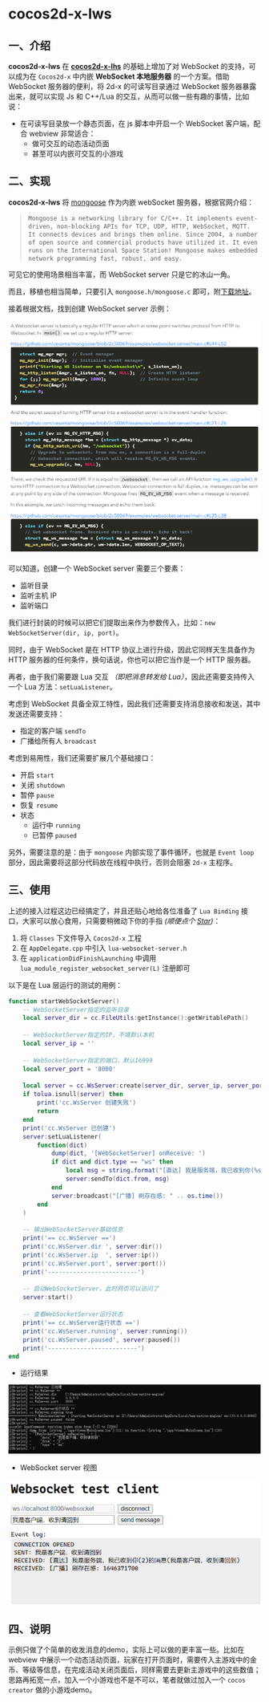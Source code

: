 # cocos2d-x-lws

## 一、介绍

**cocos2d-x-lws** 在 **[cocos2d-x-lhs](https://github.com/DoooReyn/cocos2d-x-lhs)** 的基础上增加了对 WebSocket 的支持，可以成为在 `Cocos2d-x` 中内嵌 **WebSocket 本地服务器** 的一个方案。借助 WebSocket 服务器的便利，将 2d-x 的可读写目录通过 WebSocket 服务器暴露出来，就可以实现 Js 和 C++/Lua 的交互，从而可以做一些有趣的事情，比如说：

-   在可读写目录放一个静态页面，在 js 脚本中开启一个 WebSocket 客户端，配合 webview 非常适合：
    -   做可交互的动态活动页面
    -   甚至可以内嵌可交互的小游戏

## 二、实现

**cocos2d-x-lws** 将 [mongoose](https://mongoose.ws/) 作为内嵌 webSocket 服务器，根据官网介绍：

>     Mongoose is a networking library for C/C++. It implements event-driven, non-blocking APIs for TCP, UDP, HTTP, WebSocket, MQTT. It connects devices and brings them online. Since 2004, a number of open source and commercial products have utilized it. It even runs on the International Space Station! Mongoose makes embedded network programming fast, robust, and easy.

可见它的使用场景相当丰富，而 WebSocket server 只是它的冰山一角。

而且，移植也相当简单，只要引入 `mongoose.h/mongoose.c` 即可，附[下载地址](https://github.com/cesanta/mongoose/releases)。

接着根据文档，找到创建 WebSocket server 示例：

![用法](./screenshot/usage.png)

可以知道，创建一个 WebSocket server 需要三个要素：

-   监听目录
-   监听主机 IP
-   监听端口

我们进行封装的时候可以把它们提取出来作为参数传入，比如：`new WebSocketServer(dir, ip, port)`。

同时，由于 WebSocket 是在 HTTP 协议上进行升级，因此它同样天生具备作为 HTTP 服务器的任何条件，换句话说，你也可以把它当作是一个 HTTP 服务器。

再者，由于我们需要跟 Lua 交互 _（即把消息转发给 Lua）_，因此还需要支持传入一个 Lua 方法：`setLuaListener`。

考虑到 WebSocket 具备全双工特性，因此我们还需要支持消息接收和发送，其中发送还需要支持：

-   指定的客户端 `sendTo`
-   广播给所有人 `broadcast`

考虑到易用性，我们还需要扩展几个基础接口：

-   开启 `start`
-   关闭 `shutdown`
-   暂停 `pause`
-   恢复 `resume`
-   状态
    -   运行中 `running`
    -   已暂停 `paused`

另外，需要注意的是：由于 `mongoose` 内部实现了事件循环，也就是 `Event loop` 部分，因此需要将这部分代码放在线程中执行，否则会阻塞 `2d-x` 主程序。

## 三、使用

上述的接入过程这边已经搞定了，并且还贴心地给各位准备了 `Lua Binding` 接口，大家可以放心食用，只需要稍微动下你的手指 _(顺便点个 [Star](https://github.com/DoooReyn/cocos2d-x-lws))_：

1. 将 `Classes` 下文件导入 `Cocos2d-x` 工程
2. 在 `AppDelegate.cpp` 中引入 `lua-websocket-server.h`
3. 在 `applicationDidFinishLaunching` 中调用 `lua_module_register_websocket_server(L)` 注册即可

以下是在 Lua 层运行的测试的用例：

```lua
function startWebSocketServer()
    -- WebSocketServer指定的监听目录
    local server_dir = cc.FileUtils:getInstance():getWritablePath()

    -- WebSocketServer指定的IP，不填默认本机
    local server_ip = ''

    -- WebSocketServer指定的端口，默认16999
    local server_port = '8000'

    local server = cc.WsServer:create(server_dir, server_ip, server_port)
    if tolua.isnull(server) then
        print('cc.WsServer 创建失败')
        return
    end
    print('cc.WsServer 已创建')
    server:setLuaListener(
        function(dict)
            dump(dict, '[WebSocketServer] onReceive: ')
            if dict and dict.type == "ws" then
                local msg = string.format("[直达] 我是服务端，我已收到你(%s)的消息(%s)", dict.from, dict.data)
                server:sendTo(dict.from, msg)
            end
            server:broadcast("[广播] 刷存在感: " .. os.time())
        end
    )

    -- 输出WebSocketServer基础信息
    print('== cc.WsServer ==')
    print('cc.WsServer.dir ', server:dir())
    print('cc.WsServer.ip  ', server:ip())
    print('cc.WsServer.port', server:port())
    print('-------------------------')

    -- 启动WebSocketServer，此时网页可以访问了
    server:start()

    -- 查看WebSocketServer运行状态
    print('== cc.WsServer运行状态 ==')
    print('cc.WsServer.running', server:running())
    print('cc.WsServer.paused', server:paused())
    print('-------------------------')
end
```

-   运行结果

![运行测试](./screenshot/console.png)

-   WebSocket server 视图

![WebSocket server 视图](./screenshot/web-page.png)

## 四、说明

示例只做了个简单的收发消息的demo，实际上可以做的更丰富一些。比如在 webview 中展示一个动态活动页面，玩家在打开页面时，需要传入主游戏中的金币、等级等信息，在完成活动关闭页面后，同样需要去更新主游戏中的这些数值；思路再拓宽一点，加入一个小游戏也不是不可以，笔者就做过加入一个 `cocos creator` 做的小游戏demo。
